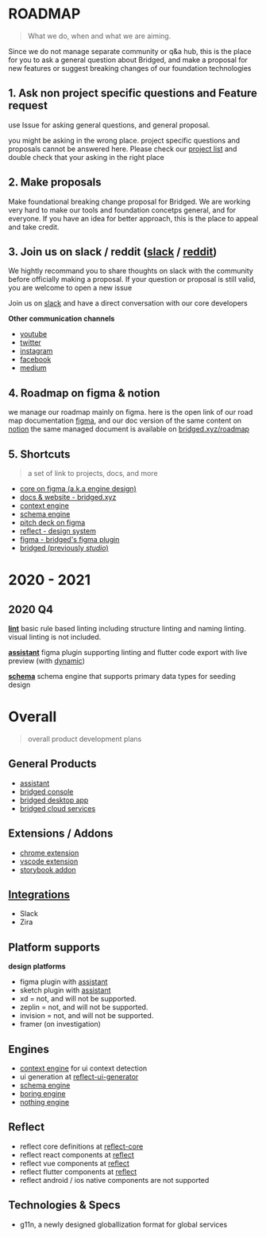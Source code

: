 # ROADMAP
> What we do, when and what we are aiming.

Since we do not manage separate community or q&a hub, this is the place for you to ask a general question about Bridged, and make a proposal for new features or suggest breaking changes of our foundation technologies

## 1. Ask non project specific questions and Feature request
use Issue for asking general questions, and general proposal.

you might be asking in the wrong place. project specific questions and proposals cannot be answered here. Please check our [project list](bridged.xyz/github) and double check that your asking in the right place

## 2. Make proposals
Make foundational breaking change proposal for Bridged. We are working very hard to make our tools and foundation concetps general, and for everyone. If you have an idea for better approach, this is the place to appeal and take credit.


## 3. Join us on slack / reddit ([slack](https://join.slack.com/t/bridgedxyz/shared_invite/zt-k1ssihl3-9_5GU0upfwPvdzerqLuT1Q) / [reddit](https://www.reddit.com/r/bridged/))

We hightly recommand you to share thoughts on slack with the community before officially making a proposal. If your question or proposal is still valid, you are welcome to open a new issue

Join us on [slack](https://join.slack.com/t/bridgedhq/shared_invite/zt-h9eyanie-U_t2XB1mrzRxcPww306aCA) and have a direct conversation with our core developers

**Other communication channels**
- [youtube](https://www.youtube.com/channel/UCgJO5apXl_pXRfTxNrkbEBw)
- [twitter](https://twitter.com/bridgedxyz)
- [instagram](https://www.instagram.com/bridged.xyz/)
- [facebook](https://www.facebook.com/bridged.xyz)
- [medium](https://medium.com/bridgedxyz)


## 4. Roadmap on figma & notion

we manage our roadmap mainly on figma.
here is the open link of our road map documentation [figma](https://www.figma.com/file/5XdVMzAOP06ca3gUCoyPmJ/whitepaper?node-id=1%3A2), and our doc version of the same content on [notion](https://www.notion.so/bridgedxyz/df390b3a64504668ad8e09fd621884bb?v=abcf798d35e6408d9616704a8471f92d)
the same managed document is available on [bridged.xyz/roadmap](https://bridged.xyz/roadmap)


## 5. Shortcuts
> a set of link to projects, docs, and more

- [core on figma (a.k.a engine design)](https://www.figma.com/file/iypAHagtcSp3Osfo2a7EDz/?node-id=0%3A1330)
- [docs & website - bridged.xyz](https://github.com/bridgedxyz/bridged.xyz)
- [context engine](https://github.com/bridgedxyz/context)
- [schema engine](https://github.com/bridgedxyz/schema)
- [pitch deck on figma](https://www.figma.com/file/5XdVMzAOP06ca3gUCoyPmJ/?node-id=0%3A1)
- [reflect - design system](https://github.com/bridgedxyz/reflect.bridged.xyz)
- [figma - bridged's figma plugin](https://github.com/bridgedxyz/figma)
- [bridged (previously *studio*)](https://github.com/bridgedxyz/bridged)


# 2020 - 2021

## 2020 Q4
**[lint](https://github.com/bridgedxyz/lint)**
basic rule based linting including structure linting and naming linting. visual linting is not included.

**[assistant](https://github.com/bridgedxyz/assistant)**
figma plugin supporting linting and flutter code export with live preview (with [dynamic](https://github.com/bridgedxyz/dynamic))

**[schema](https://github.com/bridgedxyz/schema)**
schema engine that supports primary data types for seeding design


# Overall
> overall product development plans

## General Products
- [assistant](https://github.com/bridgedxyz/assistant)
- [bridged console](https://github.com/bridgedxyz/console.bridged.xyz)
- [bridged desktop app](https://github.com/bridgedxyz/bridged)
- [bridged cloud services](https://github.com/bridgedxyz/services)

## Extensions / Addons
- [chrome extension](https://github.com/bridgedxyz/chrome-extension)
- [vscode extension](https://github.com/bridgedxyz/vscode-extension)
- [storybook addon](https://github.com/bridgedxyz/storybook-addon)


## [Integrations](https://github.com/bridgedxyz/integrations)
- Slack
- Zira

## Platform supports
**design platforms**
- figma plugin with [assistant](https://github.com/bridgedxyz/assistant)
- sketch plugin with [assistant](https://github.com/bridgedxyz/assistant)
- xd = not, and will not be supported.
- zeplin = not, and will not be supported.
- invision = not, and will not be supported.
- framer (on investigation)


## Engines
- [context engine](https://github.com/bridgedxyz/context) for ui context detection
- ui generation at [reflect-ui-generator](https://github.com/bridgedxyz/reflect-ui-generator)
- [schema engine](https://github.com/bridgedxyz/schema)
- [boring engine](https://github.com/bridgedxyz/boring)
- [nothing engine](https://github.com/bridgedxyz/nothing)

## Reflect
- reflect core definitions at [reflect-core](https://github.com/bridgedxyz/reflect-core-ts)
- reflect react components at [reflect](https://github.com/bridgedxyz/reflect)
- reflect vue components at [reflect](https://github.com/bridgedxyz/reflect)
- reflect flutter components at [reflect](https://github.com/bridgedxyz/reflect)
- reflect android / ios native components are not supported

## Technologies & Specs
- g11n, a newly designed globallization format for global services
